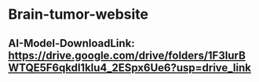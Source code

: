 # Brain-tumor-website
## AI-Model-DownloadLink: https://drive.google.com/drive/folders/1F3lurBWTQE5F6qkdl1klu4_2ESpx6Ue6?usp=drive_link
